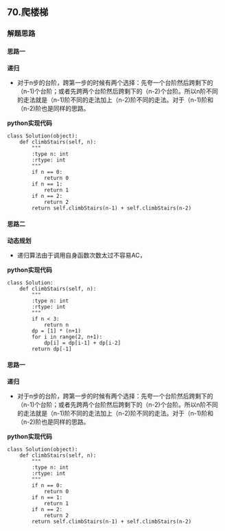 ## 70.爬楼梯
### 解题思路
#### 思路一
**递归**
- 对于n步的台阶，跨第一步的时候有两个选择：先夸一个台阶然后跨剩下的（n-1)个台阶；或者先跨两个台阶然后跨剩下的（n-2)个台阶。所以n阶不同的走法就是（n-1)阶不同的走法加上（n-2)阶不同的走法。对于（n-1)阶和（n-2)阶也是同样的思路。

**python实现代码**
```
class Solution(object):
    def climbStairs(self, n):
        """
        :type n: int
        :rtype: int
        """
        if n == 0:
            return 0
        if n == 1:
            return 1
        if n == 2:
            return 2
        return self.climbStairs(n-1) + self.climbStairs(n-2)

```

#### 思路二
**动态规划**
- 递归算法由于调用自身函数次数太过不容易AC，

**python实现代码**
```
class Solution:
    def climbStairs(self, n):
        """
        :type n: int
        :rtype: int
        """
        if n < 3:
            return n 
        dp = [1] * (n+1)
        for i in range(2, n+1):
            dp[i] = dp[i-1] + dp[i-2]
        return dp[-1]

```

#### 思路一
**递归**
- 对于n步的台阶，跨第一步的时候有两个选择：先夸一个台阶然后跨剩下的（n-1)个台阶；或者先跨两个台阶然后跨剩下的（n-2)个台阶。所以n阶不同的走法就是（n-1)阶不同的走法加上（n-2)阶不同的走法。对于（n-1)阶和（n-2)阶也是同样的思路。

**python实现代码**
```
class Solution(object):
    def climbStairs(self, n):
        """
        :type n: int
        :rtype: int
        """
        if n == 0:
            return 0
        if n == 1:
            return 1
        if n == 2:
            return 2
        return self.climbStairs(n-1) + self.climbStairs(n-2)

```